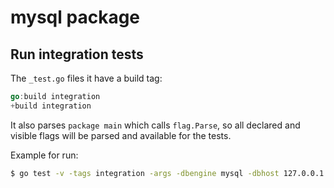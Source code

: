 # mysql package

## Run integration tests

The `_test.go` files it have a build tag:

```go
go:build integration
+build integration
```

It also parses `package main` which calls `flag.Parse`, so all declared and visible flags will be parsed and available for the tests.

Example for run:

```bash
$ go test -v -tags integration -args -dbengine mysql -dbhost 127.0.0.1 -dbport 3306 -dbuser username -dbname foodb -dbpass 12345
```
